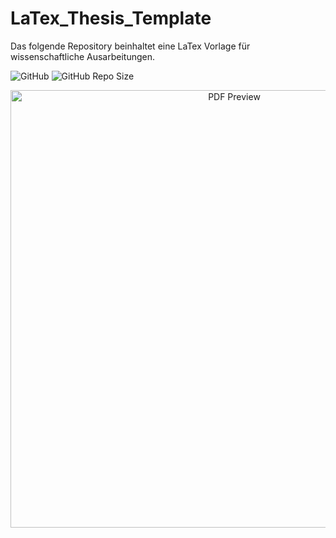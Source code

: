 # LaTex_Thesis_Template
Das folgende Repository beinhaltet eine LaTex Vorlage für wissenschaftliche Ausarbeitungen. 

![GitHub](https://img.shields.io/github/license/EminYagmahan/LaTex_Thesis_Template)
![GitHub Repo Size](https://img.shields.io/github/repo-size/EminYagmahan/LaTex_Thesis_Template)

<p align="center">
  <img title="PDF Preview" src="https://imgur.com/zeVyl8e.png" width="700"/>
</p>

